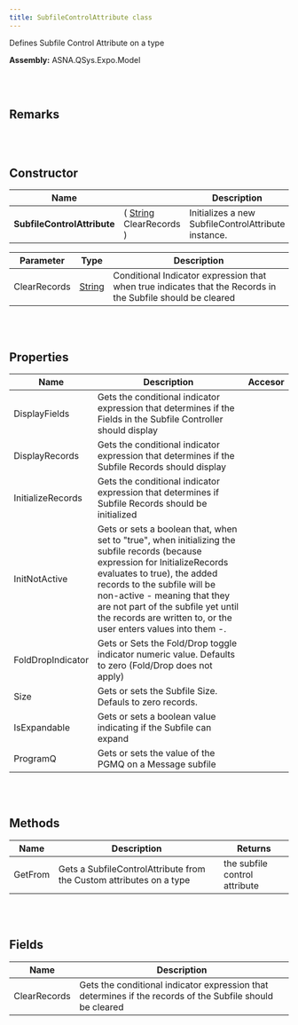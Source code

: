 ```yaml
---
title: SubfileControlAttribute class
---
```


Defines Subfile Control Attribute on a type

**Assembly:** ASNA.QSys.Expo.Model

<br>
<br>

## Remarks

<br>
<br>

## Constructor

| Name |  | Description |
| --- | --- | --- |
**SubfileControlAttribute** | ( [String](https://docs.microsoft.com/en-us/dotnet/api/system.string?view=net-5.0) ClearRecords ) | Initializes a new SubfileControlAttribute instance.


| Parameter | Type | Description
| --- | --- | ---
| ClearRecords | [String](https://docs.microsoft.com/en-us/dotnet/api/system.string?view=net-5.0) | Conditional Indicator expression that when true indicates that the Records in the Subfile should be cleared 


<br>
<br>

## Properties

| Name | Description | Accesor
| --- | --- | ---
| DisplayFields | Gets the conditional indicator expression that determines if the Fields in the Subfile Controller should display | 
| DisplayRecords | Gets the conditional indicator expression that determines if the Subfile Records should display | 
| InitializeRecords | Gets the conditional indicator expression that determines if Subfile Records should be initialized | 
| InitNotActive | Gets or sets a boolean that, when set to "true", when initializing the subfile records (because expression for InitializeRecords evaluates to true), the added records to the subfile will be non-active - meaning that they are not part of the subfile yet until the records are written to, or the user enters values into them -. | 
| FoldDropIndicator | Gets or Sets the Fold/Drop toggle indicator numeric value. Defaults to zero (Fold/Drop does not apply) | 
| Size | Gets or sets the Subfile Size. Defauls to zero records. | 
| IsExpandable | Gets or sets a boolean value indicating if the Subfile can expand | 
| ProgramQ | Gets or sets the value of the PGMQ on a Message subfile | 

<br>
<br>

## Methods

| Name | Description | Returns
| --- | --- | ---
| GetFrom | Gets a SubfileControlAttribute from the Custom attributes on a type | the subfile control attribute

<br>
<br>

## Fields

| Name | Description
| --- | --- 
| ClearRecords | Gets the conditional indicator expression that determines if the records of the Subfile should be cleared

<br>
<br>

